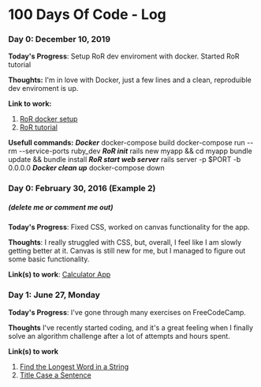 # 100 Days Of Code - Log

### Day 0: December 10, 2019

**Today's Progress**: Setup RoR dev enviroment with docker. Started RoR tutorial

**Thoughts:** I'm in love with Docker, just a few lines and a clean, reproduible dev enviroment is up.

**Link to work:** 
1. [RoR docker setup](https://www.freecodecamp.org/news/painless-rails-development-environment-setup-with-docker/)
2. [RoR tutorial](https://www.freecodecamp.org/news/lets-create-an-intermediate-level-ruby-on-rails-application-d7c6e997c63f/)

**Usefull commands:**
***Docker***
docker-compose build
docker-compose run --rm --service-ports ruby_dev
***RoR init***
rails new myapp && cd myapp
bundle update && bundle install
***RoR start web server***
rails server -p $PORT -b 0.0.0.0
***Docker clean up***
docker-compose down

### Day 0: February 30, 2016 (Example 2)
##### (delete me or comment me out)

**Today's Progress**: Fixed CSS, worked on canvas functionality for the app.

**Thoughts**: I really struggled with CSS, but, overall, I feel like I am slowly getting better at it. Canvas is still new for me, but I managed to figure out some basic functionality.

**Link(s) to work**: [Calculator App](http://www.example.com)


### Day 1: June 27, Monday

**Today's Progress**: I've gone through many exercises on FreeCodeCamp.

**Thoughts** I've recently started coding, and it's a great feeling when I finally solve an algorithm challenge after a lot of attempts and hours spent.

**Link(s) to work**
1. [Find the Longest Word in a String](https://www.freecodecamp.com/challenges/find-the-longest-word-in-a-string)
2. [Title Case a Sentence](https://www.freecodecamp.com/challenges/title-case-a-sentence)
